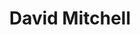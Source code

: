 ---
title: David Mitchell
author_slug: david_mitchell
wikipedia_url: https://en.wikipedia.org/wiki/David_Mitchell
wikipedia_summary: |
  David or Dave Mitchell may refer to:.
layout: author
---